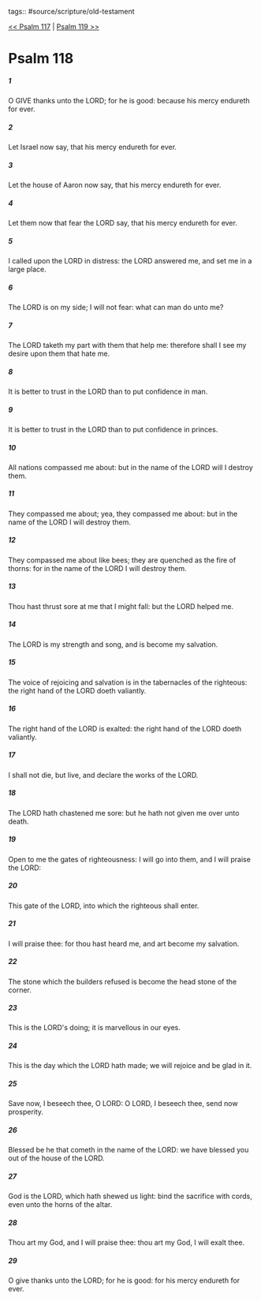 tags:: #source/scripture/old-testament

[<< Psalm 117](/Old_Testament/19_Psalms/Psalm_117.md) | [Psalm 119 >>](/Old_Testament/19_Psalms/Psalm_119.md)

# Psalm 118

##### 1

O GIVE thanks unto the LORD; for he is good: because his mercy endureth for ever.

##### 2

Let Israel now say, that his mercy endureth for ever.

##### 3

Let the house of Aaron now say, that his mercy endureth for ever.

##### 4

Let them now that fear the LORD say, that his mercy endureth for ever.

##### 5

I called upon the LORD in distress: the LORD answered me, and set me in a large place.

##### 6

The LORD is on my side; I will not fear: what can man do unto me?

##### 7

The LORD taketh my part with them that help me: therefore shall I see my desire upon them that hate me.

##### 8

It is better to trust in the LORD than to put confidence in man.

##### 9

It is better to trust in the LORD than to put confidence in princes.

##### 10

All nations compassed me about: but in the name of the LORD will I destroy them.

##### 11

They compassed me about; yea, they compassed me about: but in the name of the LORD I will destroy them.

##### 12

They compassed me about like bees; they are quenched as the fire of thorns: for in the name of the LORD I will destroy them.

##### 13

Thou hast thrust sore at me that I might fall: but the LORD helped me.

##### 14

The LORD is my strength and song, and is become my salvation.

##### 15

The voice of rejoicing and salvation is in the tabernacles of the righteous: the right hand of the LORD doeth valiantly.

##### 16

The right hand of the LORD is exalted: the right hand of the LORD doeth valiantly.

##### 17

I shall not die, but live, and declare the works of the LORD.

##### 18

The LORD hath chastened me sore: but he hath not given me over unto death.

##### 19

Open to me the gates of righteousness: I will go into them, and I will praise the LORD:

##### 20

This gate of the LORD, into which the righteous shall enter.

##### 21

I will praise thee: for thou hast heard me, and art become my salvation.

##### 22

The stone which the builders refused is become the head stone of the corner.

##### 23

This is the LORD's doing; it is marvellous in our eyes.

##### 24

This is the day which the LORD hath made; we will rejoice and be glad in it.

##### 25

Save now, I beseech thee, O LORD: O LORD, I beseech thee, send now prosperity.

##### 26

Blessed be he that cometh in the name of the LORD: we have blessed you out of the house of the LORD.

##### 27

God is the LORD, which hath shewed us light: bind the sacrifice with cords, even unto the horns of the altar.

##### 28

Thou art my God, and I will praise thee: thou art my God, I will exalt thee.

##### 29

O give thanks unto the LORD; for he is good: for his mercy endureth for ever.
